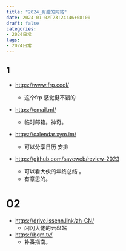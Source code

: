 ```yaml
---
title: "2024_有趣的网站"
date: 2024-01-02T23:24:46+08:00
draft: false
categories:
- 2024日常
tags:
- 2024日常
---
```



## 1


- https://www.frp.cool/
	- 这个frp 感觉挺不错的 

- https://email.ml/
	- 临时邮箱。神奇。

- https://calendar.xym.im/
	- 可以分享日历 安排 

- https://github.com/saveweb/review-2023
	- 可以看大伙的年终总结 。
	- 有意思的。

# 02 
- https://drive.issenn.link/zh-CN/
	- 闪闪大佬的云盘站
- https://bgm.tv/
	- 补番指南。